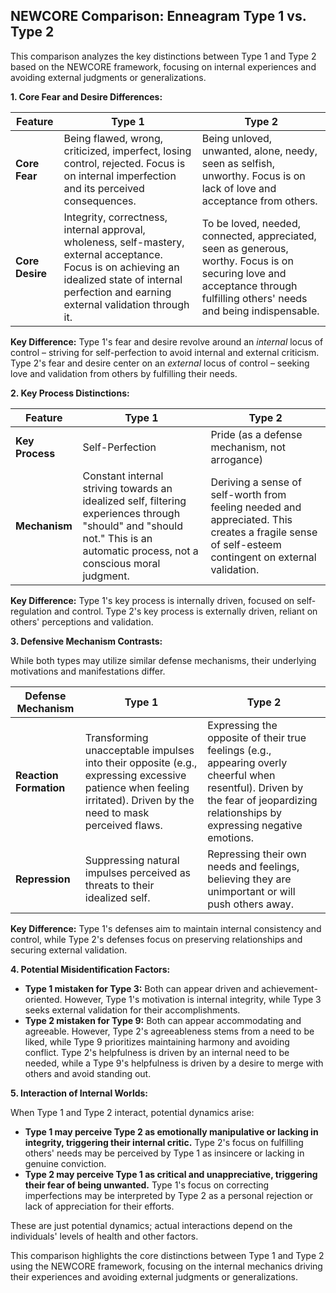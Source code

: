 ## NEWCORE Comparison: Enneagram Type 1 vs. Type 2

This comparison analyzes the key distinctions between Type 1 and Type 2 based on the NEWCORE framework, focusing on internal experiences and avoiding external judgments or generalizations.

**1. Core Fear and Desire Differences:**

| Feature | Type 1 | Type 2 |
|---|---|---|
| **Core Fear** | Being flawed, wrong, criticized, imperfect, losing control, rejected.  Focus is on internal imperfection and its perceived consequences. | Being unloved, unwanted, alone, needy, seen as selfish, unworthy. Focus is on lack of love and acceptance from others. |
| **Core Desire** | Integrity, correctness, internal approval, wholeness, self-mastery, external acceptance. Focus is on achieving an idealized state of internal perfection and earning external validation through it. | To be loved, needed, connected, appreciated, seen as generous, worthy. Focus is on securing love and acceptance through fulfilling others' needs and being indispensable. |

**Key Difference:** Type 1's fear and desire revolve around an *internal* locus of control – striving for self-perfection to avoid internal and external criticism. Type 2's fear and desire center on an *external* locus of control – seeking love and validation from others by fulfilling their needs.

**2. Key Process Distinctions:**

| Feature | Type 1 | Type 2 |
|---|---|---|
| **Key Process** | Self-Perfection | Pride (as a defense mechanism, not arrogance) |
| **Mechanism** | Constant internal striving towards an idealized self, filtering experiences through "should" and "should not."  This is an automatic process, not a conscious moral judgment. | Deriving a sense of self-worth from feeling needed and appreciated. This creates a fragile sense of self-esteem contingent on external validation. |

**Key Difference:** Type 1's key process is internally driven, focused on self-regulation and control. Type 2's key process is externally driven, reliant on others' perceptions and validation.

**3. Defensive Mechanism Contrasts:**

While both types may utilize similar defense mechanisms, their underlying motivations and manifestations differ.

| Defense Mechanism | Type 1 | Type 2 |
|---|---|---|
| **Reaction Formation** | Transforming unacceptable impulses into their opposite (e.g., expressing excessive patience when feeling irritated). Driven by the need to mask perceived flaws. | Expressing the opposite of their true feelings (e.g., appearing overly cheerful when resentful). Driven by the fear of jeopardizing relationships by expressing negative emotions. |
| **Repression** | Suppressing natural impulses perceived as threats to their idealized self. | Repressing their own needs and feelings, believing they are unimportant or will push others away. |

**Key Difference:**  Type 1's defenses aim to maintain internal consistency and control, while Type 2's defenses focus on preserving relationships and securing external validation.

**4. Potential Misidentification Factors:**

* **Type 1 mistaken for Type 3:** Both can appear driven and achievement-oriented. However, Type 1's motivation is internal integrity, while Type 3 seeks external validation for their accomplishments.
* **Type 2 mistaken for Type 9:** Both can appear accommodating and agreeable. However, Type 2's agreeableness stems from a need to be liked, while Type 9 prioritizes maintaining harmony and avoiding conflict.  Type 2's helpfulness is driven by an internal need to be needed, while a Type 9's helpfulness is driven by a desire to merge with others and avoid standing out.


**5. Interaction of Internal Worlds:**

When Type 1 and Type 2 interact, potential dynamics arise:

* **Type 1 may perceive Type 2 as emotionally manipulative or lacking in integrity, triggering their internal critic.**  Type 2's focus on fulfilling others' needs may be perceived by Type 1 as insincere or lacking in genuine conviction.
* **Type 2 may perceive Type 1 as critical and unappreciative, triggering their fear of being unwanted.** Type 1's focus on correcting imperfections may be interpreted by Type 2 as a personal rejection or lack of appreciation for their efforts.

These are just potential dynamics; actual interactions depend on the individuals' levels of health and other factors.

This comparison highlights the core distinctions between Type 1 and Type 2 using the NEWCORE framework, focusing on the internal mechanics driving their experiences and avoiding external judgments or generalizations.

